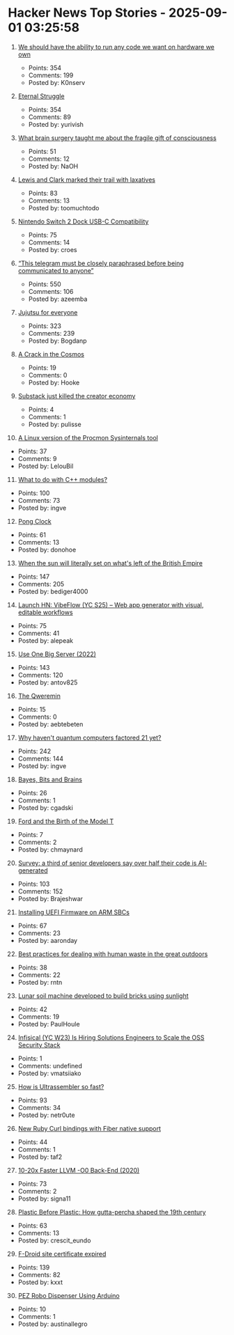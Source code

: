 # Hacker News Top Stories - 2025-09-01 03:25:58

1. [We should have the ability to run any code we want on hardware we own](https://hugotunius.se/2025/08/31/what-every-argument-about-sideloading-gets-wrong.html)
   - Points: 354
   - Comments: 199
   - Posted by: K0nserv

2. [Eternal Struggle](https://yoavg.github.io/eternal/)
   - Points: 354
   - Comments: 89
   - Posted by: yurivish

3. [What brain surgery taught me about the fragile gift of consciousness](https://bigthink.com/business/brain-surgery-fragile-gift-of-consciousness/)
   - Points: 51
   - Comments: 12
   - Posted by: NaOH

4. [Lewis and Clark marked their trail with laxatives](https://offbeatoregon.com/2501d1006d_biliousPills-686.077.html)
   - Points: 83
   - Comments: 13
   - Posted by: toomuchtodo

5. [Nintendo Switch 2 Dock USB-C Compatibility](https://www.lttlabs.com/blog/2025/08/30/nintendo-switch-2-dock)
   - Points: 75
   - Comments: 14
   - Posted by: croes

6. [“This telegram must be closely paraphrased before being communicated to anyone”](https://history.stackexchange.com/questions/79371/this-telegram-must-be-closely-paraphrased-before-being-communicated-to-anyone)
   - Points: 550
   - Comments: 106
   - Posted by: azeemba

7. [Jujutsu for everyone](https://jj-for-everyone.github.io/)
   - Points: 323
   - Comments: 239
   - Posted by: Bogdanp

8. [A Crack in the Cosmos](https://drb.ie/articles/a-crack-in-the-cosmos/)
   - Points: 19
   - Comments: 0
   - Posted by: Hooke

9. [Substack just killed the creator economy](https://mail.bigdeskenergy.com/p/substack-just-killed-creator-economy)
   - Points: 4
   - Comments: 1
   - Posted by: pulisse

10. [A Linux version of the Procmon Sysinternals tool](https://github.com/microsoft/ProcMon-for-Linux)
   - Points: 37
   - Comments: 9
   - Posted by: LelouBil

11. [What to do with C++ modules?](https://nibblestew.blogspot.com/2025/08/we-need-to-seriously-think-about-what.html)
   - Points: 100
   - Comments: 73
   - Posted by: ingve

12. [Pong Clock](https://bigjobby.com/pong/?v=2.0/)
   - Points: 61
   - Comments: 13
   - Posted by: donohoe

13. [When the sun will literally set on what's left of the British Empire](https://oikofuge.com/sun-sets-on-british-empire/)
   - Points: 147
   - Comments: 205
   - Posted by: bediger4000

14. [Launch HN: VibeFlow (YC S25) – Web app generator with visual, editable workflows](undefined)
   - Points: 75
   - Comments: 41
   - Posted by: alepeak

15. [Use One Big Server (2022)](https://specbranch.com/posts/one-big-server/)
   - Points: 143
   - Comments: 120
   - Posted by: antov825

16. [The Qweremin](https://www.linusakesson.net/qweremin/index.php)
   - Points: 15
   - Comments: 0
   - Posted by: aebtebeten

17. [Why haven't quantum computers factored 21 yet?](https://algassert.com/post/2500)
   - Points: 242
   - Comments: 144
   - Posted by: ingve

18. [Bayes, Bits and Brains](https://bayesbitsbrains.github.io/)
   - Points: 26
   - Comments: 1
   - Posted by: cgadski

19. [Ford and the Birth of the Model T](https://www.construction-physics.com/p/ford-and-the-birth-of-the-model-t)
   - Points: 7
   - Comments: 2
   - Posted by: chmaynard

20. [Survey: a third of senior developers say over half their code is AI-generated](https://www.fastly.com/blog/senior-developers-ship-more-ai-code)
   - Points: 103
   - Comments: 152
   - Posted by: Brajeshwar

21. [Installing UEFI Firmware on ARM SBCs](https://interfacinglinux.com/2025/08/25/edk2-uefi-for-the-rock-5-itx/)
   - Points: 67
   - Comments: 23
   - Posted by: aaronday

22. [Best practices for dealing with human waste in the great outdoors](https://theconversation.com/how-to-poop-outdoors-in-a-way-that-wont-harm-the-environment-and-other-hikers-262426)
   - Points: 38
   - Comments: 22
   - Posted by: rntn

23. [Lunar soil machine developed to build bricks using sunlight](https://www.moondaily.com/reports/Lunar_soil_machine_developed_to_build_bricks_using_sunlight_999.html)
   - Points: 42
   - Comments: 19
   - Posted by: PaulHoule

24. [Infisical (YC W23) Is Hiring Solutions Engineers to Scale the OSS Security Stack](https://www.ycombinator.com/companies/infisical/jobs/yaEvock-solutions-engineer)
   - Points: 1
   - Comments: undefined
   - Posted by: vmatsiiako

25. [How is Ultrassembler so fast?](https://jghuff.com/articles/ultrassembler-so-fast/)
   - Points: 93
   - Comments: 34
   - Posted by: netr0ute

26. [New Ruby Curl bindings with Fiber native support](https://github.com/taf2/curb/blob/master/ChangeLog.md)
   - Points: 44
   - Comments: 1
   - Posted by: taf2

27. [10-20x Faster LLVM -O0 Back-End (2020)](https://discourse.llvm.org/t/tpde-llvm-10-20x-faster-llvm-o0-back-end/86664)
   - Points: 73
   - Comments: 2
   - Posted by: signa11

28. [Plastic Before Plastic: How gutta-percha shaped the 19th century](https://worldhistory.substack.com/p/plastic-before-plastic)
   - Points: 63
   - Comments: 13
   - Posted by: crescit_eundo

29. [F-Droid site certificate expired](https://gitlab.com/fdroid/fdroid-website/-/issues/883)
   - Points: 139
   - Comments: 82
   - Posted by: kxxt

30. [PEZ Robo Dispenser Using Arduino](https://www.instructables.com/PEZ-Robo-Dispenser-Using-Arduino/)
   - Points: 10
   - Comments: 1
   - Posted by: austinallegro


